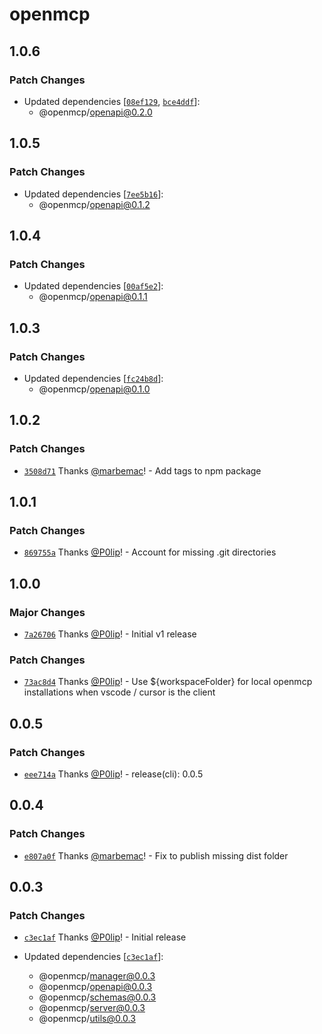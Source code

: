# openmcp

## 1.0.6

### Patch Changes

- Updated dependencies
  [[`08ef129`](https://github.com/getdatanaut/openmcp/commit/08ef12959c5119bc882fe2c35abf1b538bd89f38),
  [`bce4ddf`](https://github.com/getdatanaut/openmcp/commit/bce4ddf4c194b222010ecbb60d6fae20a4fa39e5)]:
  - @openmcp/openapi@0.2.0

## 1.0.5

### Patch Changes

- Updated dependencies
  [[`7ee5b16`](https://github.com/getdatanaut/openmcp/commit/7ee5b169d621211ed85dbb11625a8dd6b951178b)]:
  - @openmcp/openapi@0.1.2

## 1.0.4

### Patch Changes

- Updated dependencies
  [[`00af5e2`](https://github.com/getdatanaut/openmcp/commit/00af5e2dc9e639c3877172bef5637e147bcd1b67)]:
  - @openmcp/openapi@0.1.1

## 1.0.3

### Patch Changes

- Updated dependencies
  [[`fc24b8d`](https://github.com/getdatanaut/openmcp/commit/fc24b8d5d47c9e7fb9f6bbc0498824432c0b432b)]:
  - @openmcp/openapi@0.1.0

## 1.0.2

### Patch Changes

- [`3508d71`](https://github.com/getdatanaut/openmcp/commit/3508d71578ac6c6a403588d23d673fc06a352bef) Thanks
  [@marbemac](https://github.com/marbemac)! - Add tags to npm package

## 1.0.1

### Patch Changes

- [`869755a`](https://github.com/getdatanaut/openmcp/commit/869755ab6b4d2ad7059793c46757c8bb39b5c3b0) Thanks
  [@P0lip](https://github.com/P0lip)! - Account for missing .git directories

## 1.0.0

### Major Changes

- [`7a26706`](https://github.com/getdatanaut/openmcp/commit/7a2670675adfce757f24f3cfcab49cdfc5465fb6) Thanks
  [@P0lip](https://github.com/P0lip)! - Initial v1 release

### Patch Changes

- [`73ac8d4`](https://github.com/getdatanaut/openmcp/commit/73ac8d41f1517d6fbddcf7387d96f3f0c94fa964) Thanks
  [@P0lip](https://github.com/P0lip)! - Use ${workspaceFolder} for local openmcp installations when vscode / cursor is
  the client

## 0.0.5

### Patch Changes

- [`eee714a`](https://github.com/getdatanaut/openmcp/commit/eee714ad002396876b0b164f23e621ef64fde9c5) Thanks
  [@P0lip](https://github.com/P0lip)! - release(cli): 0.0.5

## 0.0.4

### Patch Changes

- [`e807a0f`](https://github.com/getdatanaut/openmcp/commit/e807a0fa04e9813eca017d866a7cb6a5ace8f817) Thanks
  [@marbemac](https://github.com/marbemac)! - Fix to publish missing dist folder

## 0.0.3

### Patch Changes

- [`c3ec1af`](https://github.com/getdatanaut/openmcp/commit/c3ec1afdf557b8552d62a3981ced2bb2a5bf6371) Thanks
  [@P0lip](https://github.com/P0lip)! - Initial release

- Updated dependencies
  [[`c3ec1af`](https://github.com/getdatanaut/openmcp/commit/c3ec1afdf557b8552d62a3981ced2bb2a5bf6371)]:
  - @openmcp/manager@0.0.3
  - @openmcp/openapi@0.0.3
  - @openmcp/schemas@0.0.3
  - @openmcp/server@0.0.3
  - @openmcp/utils@0.0.3
